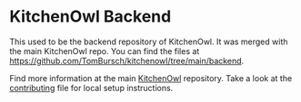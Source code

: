 # KitchenOwl Backend
This used to be the backend repository of KitchenOwl. It was merged with the main KitchenOwl repo. You can find the files at https://github.com/TomBursch/kitchenowl/tree/main/backend.

Find more information at the main [KitchenOwl](https://github.com/TomBursch/kitchenowl) repository.
Take a look at the [contributing](./CONTRIBUTING.md) file for local setup instructions.
